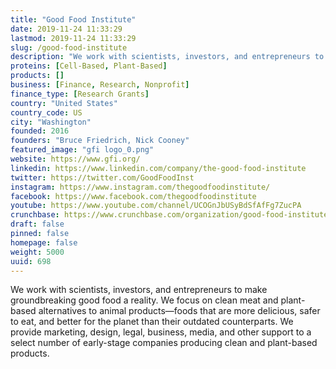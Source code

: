 ```yaml
---
title: "Good Food Institute"
date: 2019-11-24 11:33:29
lastmod: 2019-11-24 11:33:29
slug: /good-food-institute
description: "We work with scientists, investors, and entrepreneurs to make groundbreaking good food a reality. We focus on clean meat and plant-based alternatives to animal products—foods that are more delicious, safer to eat, and better for the planet than their outdated counterparts. We provide marketing, design, legal, business, media, and other support to a select number of early-stage companies producing clean and plant-based products."
proteins: [Cell-Based, Plant-Based]
products: []
business: [Finance, Research, Nonprofit]
finance_type: [Research Grants]
country: "United States"
country_code: US
city: "Washington"
founded: 2016
founders: "Bruce Friedrich, Nick Cooney"
featured_image: "gfi logo_0.png"
website: https://www.gfi.org/
linkedin: https://www.linkedin.com/company/the-good-food-institute
twitter: https://twitter.com/GoodFoodInst
instagram: https://www.instagram.com/thegoodfoodinstitute/
facebook: https://www.facebook.com/thegoodfoodinstitute
youtube: https://www.youtube.com/channel/UCOGnJbUSyBdSfAfFg7ZucPA
crunchbase: https://www.crunchbase.com/organization/good-food-institute
draft: false
pinned: false
homepage: false
weight: 5000
uuid: 698
---
```

We work with scientists, investors, and entrepreneurs to make groundbreaking good food a reality. We focus on clean meat and plant-based alternatives to animal products—foods that are more delicious, safer to eat, and better for the planet than their outdated counterparts. We provide marketing, design, legal, business, media, and other support to a select number of early-stage companies producing clean and plant-based products.
